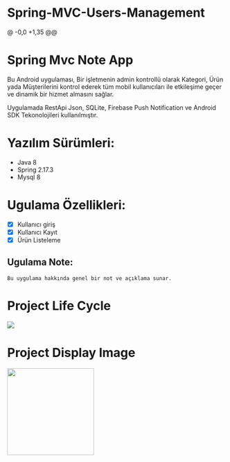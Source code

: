 # Spring-MVC-Users-Management
@ -0,0 +1,35 @@
# Spring Mvc Note App
<p> 
Bu Android uygulaması, Bir işletmenin admin kontrollü olarak Kategori, Ürün yada Müşterilerini kontrol ederek tüm mobil kullanıcıları ile etkileşime geçer ve dinamik bir hizmet almasını sağlar.

Uygulamada RestApi Json, SQLite, Firebase Push Notification ve Android SDK Tekonolojileri kullanılmıştır.
</p>

# Yazılım Sürümleri:
- Java 8
- Spring 2.17.3
- Mysql 8
    
# Ugulama Özellikleri:
- [x] Kullanıcı giriş
- [x] Kullanıcı Kayıt
- [x] Ürün Listeleme

## Ugulama Note:
```
Bu uygulama hakkında genel bir not ve açıklama sunar.
```


# Project Life Cycle
<img src="https://github.com/hakanozer/spring-mvc-note-app/blob/main/project_images/diyagram_1.png" style="max-width:100%;">

# Project Display Image
<p>
<a href="https://github.com/hakanozer/AndroidCampaigns/blob/master/ekran_goruntuleri/1.png" target="_blank">
<img src="https://github.com/hakanozer/AndroidCampaigns/blob/master/ekran_goruntuleri/1.png" width="200" style="max-width:100%;"></a>
</p>
